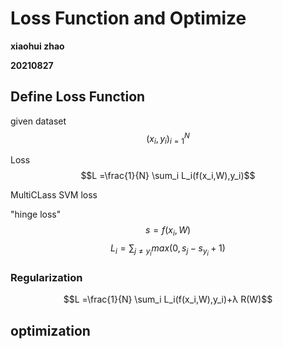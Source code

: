 # Loss Function and Optimize

**xiaohui zhao**

**20210827**

## Define Loss Function
given dataset
$${(x_i,y_i)}^N_{i=1}$$

Loss 
$$L =\frac{1}{N} \sum_i L_i(f(x_i,W),y_i)$$

MultiCLass SVM loss

"hinge loss"
$$s=f(x_i,W)$$
$$L_i=\sum_{j\neq y_i}max(0,s_j-s_{y_i}+1)$$

### Regularization

$$L =\frac{1}{N} \sum_i L_i(f(x_i,W),y_i)+λ R(W)$$



## optimization

### 